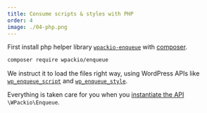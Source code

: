 ```yaml
---
title: Consume scripts & styles with PHP
order: 4
image: ./04-php.png
---
```


First install php helper library [`wpackio-enqueue`](https://github.com/swashata/wpackio-enqueue)
with [composer](https://getcomposer.org/).

```bash
composer require wpackio/enqueue
```

We instruct it to load the files right way, using WordPress APIs like
[`wp_enqueue_script`](https://developer.wordpress.org/reference/functions/wp_enqueue_script/) and
[`wp_enqueue_style`](https://developer.wordpress.org/reference/functions/wp_enqueue_style/).

Everything is taken care for you when you [instantiate the API](/guides/using-wpackio-enqueue/) `\WPackio\Enqueue`.
